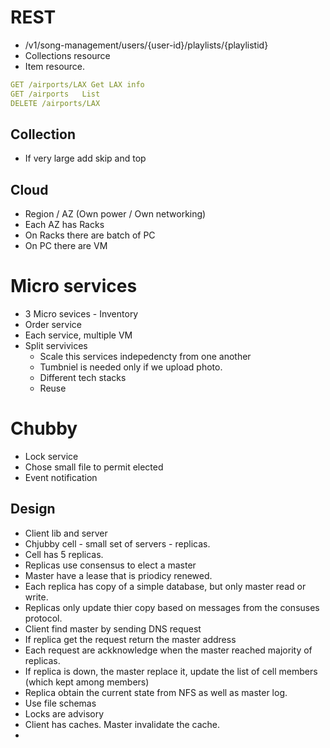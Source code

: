 # REST
- /v1/song-management/users/{user-id}/playlists/{playlistid}
- Collections resource
- Item resource.
```yaml
GET /airports/LAX Get LAX info
GET /airports   List
DELETE /airports/LAX
```

## Collection
- If very large add skip and top


## Cloud
- Region / AZ (Own power / Own networking)
- Each AZ has Racks
- On Racks there are batch of PC
- On PC there are VM

# Micro services
- 3 Micro sevices - Inventory
- Order service
- Each service, multiple VM
- Split servivices
  - Scale this services indepedencty from one another
  - Tumbniel is needed only if we upload photo.
  - Different tech stacks
  - Reuse
# Chubby
  - Lock service
  - Chose small file to permit elected 
  - Event notification
## Design
- Client lib and server
- Chjubby cell - small set of servers - replicas.
- Cell has 5 replicas.
- Replicas use consensus to elect a master
- Master have a lease that is priodicy renewed.
- Each replica has copy of a simple database, but only master read or write.
- Replicas only update thier copy based on messages from the consuses protocol.
- Client find master by sending DNS request
- If replica get the request return the master address
- Each request are ackknowledge when the master reached majority of replicas.
- If replica is down, the master replace it, update the list of cell members (which kept among members)
- Replica obtain the current state from NFS as well as master log.
- Use file schemas
- Locks are advisory
- Client has caches. Master invalidate the cache.
- 